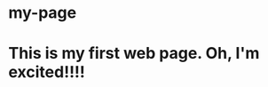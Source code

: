 # my-page
<html>
  <head>
     <title>My First Web Page</title>
  </head>
<body>
<h1>This is my first web page. Oh, I'm excited!!!!</h1>
</body>
</html>
